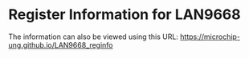 # Register Information for LAN9668


The information can also be viewed using this URL:
https://microchip-ung.github.io/LAN9668_reginfo
